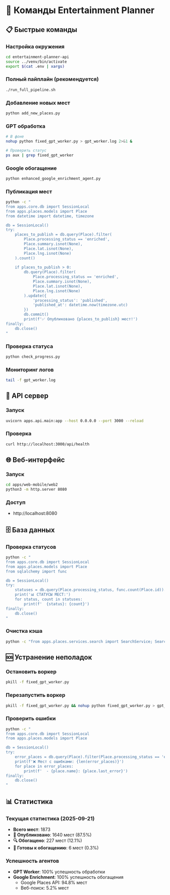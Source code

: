 # 🚀 Команды Entertainment Planner

## 📋 Быстрые команды

### Настройка окружения
```bash
cd entertainment-planner-api
source ../venv/bin/activate
export $(cat .env | xargs)
```

### Полный пайплайн (рекомендуется)
```bash
./run_full_pipeline.sh
```

### Добавление новых мест
```bash
python add_new_places.py
```

### GPT обработка
```bash
# В фоне
nohup python fixed_gpt_worker.py > gpt_worker.log 2>&1 &

# Проверить статус
ps aux | grep fixed_gpt_worker
```

### Google обогащение
```bash
python enhanced_google_enrichment_agent.py
```

### Публикация мест
```bash
python -c "
from apps.core.db import SessionLocal
from apps.places.models import Place
from datetime import datetime, timezone

db = SessionLocal()
try:
    places_to_publish = db.query(Place).filter(
        Place.processing_status == 'enriched',
        Place.summary.isnot(None),
        Place.lat.isnot(None),
        Place.lng.isnot(None)
    ).count()
    
    if places_to_publish > 0:
        db.query(Place).filter(
            Place.processing_status == 'enriched',
            Place.summary.isnot(None),
            Place.lat.isnot(None),
            Place.lng.isnot(None)
        ).update({
            'processing_status': 'published',
            'published_at': datetime.now(timezone.utc)
        })
        db.commit()
        print(f'✅ Опубликовано {places_to_publish} мест!')
finally:
    db.close()
"
```

### Проверка статуса
```bash
python check_progress.py
```

### Мониторинг логов
```bash
tail -f gpt_worker.log
```

## 🔧 API сервер

### Запуск
```bash
uvicorn apps.api.main:app --host 0.0.0.0 --port 3000 --reload
```

### Проверка
```bash
curl http://localhost:3000/api/health
```

## 🌐 Веб-интерфейс

### Запуск
```bash
cd apps/web-mobile/web2
python3 -m http.server 8080
```

### Доступ
- http://localhost:8080

## 🗄️ База данных

### Проверка статусов
```bash
python -c "
from apps.core.db import SessionLocal
from apps.places.models import Place
from sqlalchemy import func

db = SessionLocal()
try:
    statuses = db.query(Place.processing_status, func.count(Place.id)).group_by(Place.processing_status).all()
    print('📊 СТАТУСЫ МЕСТ:')
    for status, count in statuses:
        print(f'  {status}: {count}')
finally:
    db.close()
"
```

### Очистка кэша
```bash
python -c "from apps.places.services.search import SearchService; SearchService().clear_cache()"
```

## 🆘 Устранение неполадок

### Остановить воркер
```bash
pkill -f fixed_gpt_worker.py
```

### Перезапустить воркер
```bash
pkill -f fixed_gpt_worker.py && nohup python fixed_gpt_worker.py > gpt_worker.log 2>&1 &
```

### Проверить ошибки
```bash
python -c "
from apps.core.db import SessionLocal
from apps.places.models import Place

db = SessionLocal()
try:
    error_places = db.query(Place).filter(Place.processing_status == 'error').all()
    print(f'❌ Мест с ошибками: {len(error_places)}')
    for place in error_places:
        print(f'  - {place.name}: {place.last_error}')
finally:
    db.close()
"
```

## 📊 Статистика

### Текущая статистика (2025-09-21)
- **Всего мест**: 1873
- **📰 Опубликовано**: 1640 мест (87.5%)
- **🔍 Обогащено**: 227 мест (12.1%)
- **📝 Готовы к обогащению**: 6 мест (0.3%)

### Успешность агентов
- **GPT Worker**: 100% успешность обработки
- **Google Enrichment**: 100% успешность обогащения
  - Google Places API: 94.8% мест
  - Веб-поиск: 5.2% мест
